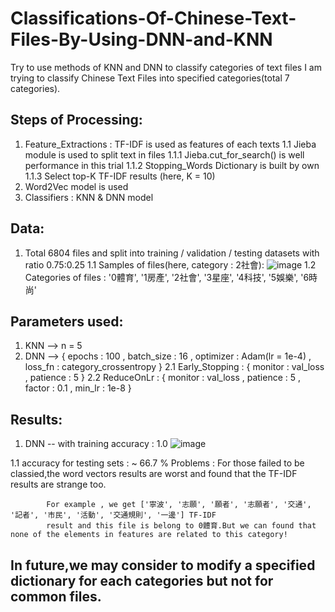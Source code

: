 # Classifications-Of-Chinese-Text-Files-By-Using-DNN-and-KNN
Try to use methods of KNN and DNN to classify categories of text files
I am trying to classify Chinese Text Files into specified categories(total 7 categories).

## Steps of Processing:
1. Feature_Extractions : TF-IDF is used as features of each texts
  1.1 Jieba module is used to split text in files
    1.1.1 Jieba.cut_for_search() is well performance in this trial
    1.1.2 Stopping_Words Dictionary is built by own
    1.1.3 Select top-K TF-IDF results (here, K = 10)
2. Word2Vec model is used 
3. Classifiers : KNN & DNN model

## Data:
1. Total 6804 files and split into training / validation / testing datasets with ratio 0.75:0.25
  1.1 Samples of files(here, category : 2社會):
![image](https://user-images.githubusercontent.com/55430748/146853940-b5ec018c-f22d-4c7a-bac8-9374068032d6.png)
  1.2 Categories of files :  '0體育', '1房產', '2社會', '3星座', '4科技', '5娛樂', '6時尚'
  
## Parameters used:
1. KNN --> n = 5
2. DNN --> { epochs : 100 , batch_size : 16 , optimizer : Adam(lr = 1e-4) , loss_fn : category_crossentropy }
  2.1 Early_Stopping : { monitor : val_loss , patience : 5 }
  2.2 ReduceOnLr : { monitor : val_loss , patience : 5 , factor : 0.1 , min_lr : 1e-8 }

## Results:
1. DNN -- with training accuracy : 1.0
  ![image](https://user-images.githubusercontent.com/55430748/146854945-8054095e-0981-4fcb-b632-ea51f16f72d5.png)

 1.1 accuracy for testing sets : ~ 66.7 %
 Problems : For those failed to be classied,the word vectors results are worst and found that the TF-IDF results
            are strange too.
            
            For example , we get ['寧波', '志願', '願者', '志願者', '交通', '記者', '市民', '活動', '交通規則', '一邊'] TF-IDF 
            result and this file is belong to 0體育.But we can found that none of the elements in features are related to this category!
 ## In future,we may consider to modify a specified dictionary for each categories but not for common files.
